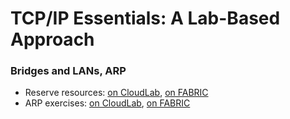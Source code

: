 # TCP/IP Essentials: A Lab-Based Approach

### Bridges and LANs, ARP

* Reserve resources: [on CloudLab](reserve-cloudlab.md), [on FABRIC](reserve-fabric.md)
* ARP exercises: [on CloudLab](arp-cloudlab.md), [on FABRIC](arp-fabric.md)